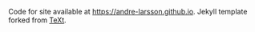 Code for site available at https://andre-larsson.github.io.
Jekyll template forked from [TeXt](https://github.com/kitian616/jekyll-TeXt-theme).
